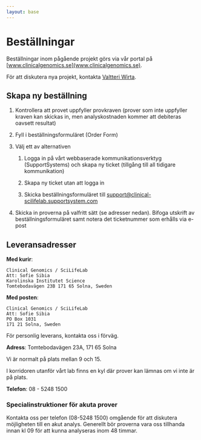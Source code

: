 ```yaml
---
layout: base
---
```


# Beställningar
Beställningar inom pågående projekt görs via vår portal på [www.clinicalgenomics.se](www.clinicalgenomics.se).

För att diskutera nya projekt, kontakta [Valtteri Wirta](mailto:valtteri.wirta@scilifelab.se).


## Skapa ny beställning
1. Kontrollera att provet uppfyller provkraven (prover som inte uppfyller kraven kan skickas in, men analyskostnaden kommer att debiteras oavsett resultat)
2. Fyll i beställningsformuläret (Order Form)
3. Välj ett av alternativen

	1. Logga in på vårt webbaserade kommunikationsverktyg (SupportSystems) och skapa ny ticket (tillgång till all tidigare kommunikation)

	2. Skapa ny ticket utan att logga in

	3. Skicka beställningsformuläret till support@clinical-scilifelab.supportsystem.com

4. Skicka in proverna på valfritt sätt (se adresser nedan). Bifoga utskrift av beställningsformuläret samt notera det ticketnummer som erhålls via e-post



## Leveransadresser

**Med kurir**:

	Clinical Genomics / SciLifeLab
	Att: Sofie Sibia
	Karolinska Institutet Science
	Tomtebodavägen 23B 171 65 Solna, Sweden

**Med posten**:

	Clinical Genomics / SciLifeLab 
	Att: Sofie Sibia 
	PO Box 1031
	171 21 Solna, Sweden

För personlig leverans, kontakta oss i förväg. 

**Adress**: Tomtebodavägen 23A, 171 65 Solna

Vi är normalt på plats mellan 9 och 15.

I korridoren utanför vårt lab finns en kyl där prover kan lämnas om vi inte är på plats. 

**Telefon**: 08 - 5248 1500

### Specialinstruktioner för akuta prover
Kontakta oss per telefon (08-5248 1500) omgående för att diskutera möjligheten till en akut analys. Generellt bör proverna vara oss tillhanda innan kl 09 för att kunna analyseras inom 48 timmar.
